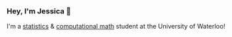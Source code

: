 ### Hey, I'm Jessica 👋

I'm a [statistics](https://uwaterloo.ca/future-students/programs/statistics "Statistics Program Details") & [computational math](https://uwaterloo.ca/future-students/programs/computational-mathematics "Computational Mathematics Program Details") student at the University of Waterloo!
